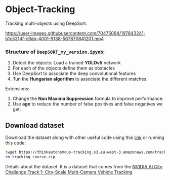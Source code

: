 # Object-Tracking

Tracking multi-objects using DeepSort.

https://user-images.githubusercontent.com/70475094/197843241-b1c5314f-c9ab-4001-9138-567670641201.mp4

### Structure of `DeepSORT_my_version.ipynb`:
1.  Detect the objects: Load a trained **YOLOv5** network
2.  For each of the objects define them as obstacles
3.  Use DeepSort to associate the deep convolutional features
4.  Tun the **Hungarian algorithm** to associate the different matches.

Extensions:
1. Change the **Non Maxima Suppression** formula to improve performance.
2. Use **age** to reduce the number of false positives and false negatives we get.

## Download dataset

Download the dataset along with other useful code using this [link](https://thinkautonomous-tracking.s3.eu-west-3.amazonaws.com/tracking_course.zip) or running this code:
```bash
!wget https://thinkautonomous-tracking.s3.eu-west-3.amazonaws.com/tracking_course.zip && unzip tracking_course.zip
rm tracking_course.zip
```
Details about the dataset: It is a dataset that comes from the [NVIDIA AI City Challenge Track 1: City-Scale Multi-Camera Vehicle Tracking](https://www.aicitychallenge.org/2022-challenge-tracks/)

